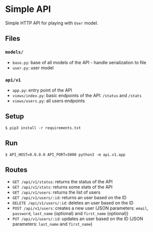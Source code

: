 # Simple API

Simple HTTP API for playing with `User` model.

## Files

### `models/`

-   `base.py`: base of all models of the API - handle serialization to file
-   `user.py`: user model

### `api/v1`

-   `app.py`: entry point of the API
-   `views/index.py`: basic endpoints of the API: `/status` and `/stats`
-   `views/users.py`: all users endpoints

## Setup

```
$ pip3 install -r requirements.txt
```

## Run

```
$ API_HOST=0.0.0.0 API_PORT=5000 python3 -m api.v1.app
```

## Routes

-   `GET /api/v1/status`: returns the status of the API
-   `GET /api/v1/stats`: returns some stats of the API
-   `GET /api/v1/users`: returns the list of users
-   `GET /api/v1/users/:id`: returns an user based on the ID
-   `DELETE /api/v1/users/:id`: deletes an user based on the ID
-   `POST /api/v1/users`: creates a new user (JSON parameters: `email`, `password`, `last_name` (optional) and `first_name` (optional))
-   `PUT /api/v1/users/:id`: updates an user based on the ID (JSON parameters: `last_name` and `first_name`)
